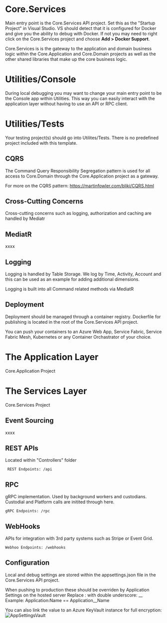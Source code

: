 # Core.Services
Main entry point is the Core.Services API project. Set this as the "Startup Project" in Visual Studio. VS should detect that it is configured for Docker and give you the ability to debug with Docker. If not you may need to right click on the Core.Services project and choose **Add > Docker Support**.

Core.Services is is the gateway to the application and domain business logic within the Core.Application and Core.Domain projects as well as the other shared libraries that make up the core business logic.

# Utilities/Console
During local debugging you may want to change your main entry point to be the Console app within Utilities. This way you can easily interact with the application layer without having to use an API or RPC client.

# Utilities/Tests
Your testing project(s) should go into Utilites/Tests. There is no predefined project included with this template.


## CQRS
The Command Query Responsibility Segregation pattern is used for all access to Core.Domain through the Core.Application project as a gateway.

For more on the CQRS pattern: https://martinfowler.com/bliki/CQRS.html

## Cross-Cutting Concerns
Cross-cutting concerns such as logging, authorization and caching are handled by Mediatr

## MediatR
xxxx

## Logging
Logging is handled by Table Storage. We log by Time, Activity, Account and this can be used as an example for adding additional dimensions.

Logging is built into all Command related methods via MediatR

## Deployment
Deployment should be managed through a container registry. Dockerfile for publishing is located in the root of the Core.Services API project.

You can push your containers to an Azure Web App, Service Fabric, Service Fabric Mesh, Kubernetes or any Container Orchastrator of your choice.

 # The Application Layer
 Core.Application Project
 
 # The Services Layer
 Core.Services Project
 
 ## Event Sourcing
xxxx



 ## REST APIs
 Located within "Controllers" folder
 
     REST Endpoints: /api
 
 ## RPC
gRPC implementation. Used by background workers and custodians. Custodial and Platform calls are initited through here.

    gRPC Endpoints: /rpc

## WebHooks
APIs for integration with 3rd party systems such as Stripe or Event Grid.

    Webhoo Endpoints: /webhooks

## Configuration
Local and debug settings are stored within the appsettings.json file in the Core.Services API project.

When pushing to production these should be overriden by Application Settings on the hosted server
    Replace : with double underscore: __
	Example: Application:Name == Application__Name

You can also link the value to an Azure KeyVault instance for full encryption:
![AppSettingsVault](https://github.com/INNVTV/NetCore-Clean-Architecture/blob/master/CoreServices/_docs/imgs/app-settings-vault.png)
